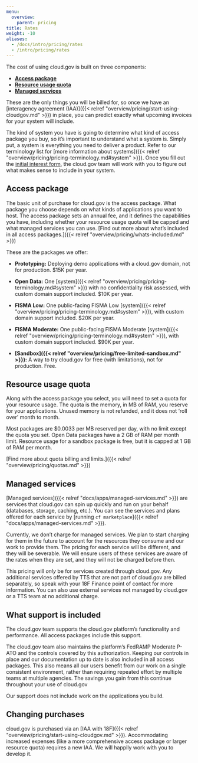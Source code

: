 ```yaml
---
menu:
  overview:
    parent: pricing
title: Rates
weight: -10
aliases:
  - /docs/intro/pricing/rates
  - /intro/pricing/rates
---
```


The cost of using cloud.gov is built on three components:

- [**Access package**](#access-package)
- [**Resource usage quota**](#resource-usage-quota)
- [**Managed services**](#managed-services)

These are the only things you will be billed for, so once we have an [interagency agreement (IAA)]({{< relref "overview/pricing/start-using-cloudgov.md" >}}) in place, you can predict exactly what upcoming invoices for your system will include.

The kind of system you have is going to determine what kind of access package you buy, so it’s important to understand what a system is. Simply put, a system is everything you need to deliver a product. Refer to our terminology list for [more information about systems]({{< relref "overview/pricing/pricing-terminology.md#system" >}}). Once you fill out the [initial interest form](https://docs.google.com/forms/d/e/1FAIpQLSevZfuJ_4KE-MZlm9gttYfsXQp0PJL7OR6k6LbZ9XnFn-oA6g/viewform), the cloud.gov team will work with you to figure out what makes sense to include in your system.

## Access package

The basic unit of purchase for cloud.gov is the access package. What package you choose depends on what kinds of applications you want to host. The access package sets an annual fee, and it defines the capabilities you have, including whether your resource usage quota will be capped and what managed services you can use. [Find out more about what’s included in all access packages.]({{< relref "overview/pricing/whats-included.md" >}})

These are the packages we offer:

- **Prototyping:** Deploying demo applications with a cloud.gov domain, not for production. $15K per year.

- **Open Data:** One [system]({{< relref "overview/pricing/pricing-terminology.md#system" >}}) with no confidentiality risk assessed, with custom domain support included. $10K per year.

- **FISMA Low:** One public-facing FISMA Low [system]({{< relref "overview/pricing/pricing-terminology.md#system" >}}), with custom domain support included. $20K per year.

- **FISMA Moderate:** One public-facing FISMA Moderate [system]({{< relref "overview/pricing/pricing-terminology.md#system" >}}), with custom domain support included. $90K per year.

- **[Sandbox]({{< relref "overview/pricing/free-limited-sandbox.md" >}}):** A way to try cloud.gov for free (with limitations), not for production. Free.

## Resource usage quota

Along with the access package you select, you will need to set a quota for your resource usage. The quota is the memory, in MB of RAM, you reserve for your applications. Unused memory is not refunded, and it does not ‘roll over’ month to month.

Most packages are $0.0033 per MB reserved per day, with no limit except the quota you set. Open Data packages have a 2 GB of RAM per month limit. Resource usage for a sandbox package is free, but it is capped at 1 GB of RAM per month.

[Find more about quota billing and limits.]({{< relref "overview/pricing/quotas.md" >}})

## Managed services

[Managed services]({{< relref "docs/apps/managed-services.md" >}}) are services that cloud.gov can spin up quickly and run on your behalf (databases, storage, caching, etc.). You can see the services and plans offered for each service by [running `cf marketplace`]({{< relref "docs/apps/managed-services.md" >}}).

Currently, we don’t charge for managed services. We plan to start charging for them in the future to account for the resources they consume and our work to provide them. The pricing for each service will be different, and they will be severable. We will ensure users of these services are aware of the rates when they are set, and they will not be charged before then.

This pricing will _only_ be for services created through cloud.gov. Any additional services offered by TTS that are not part of cloud.gov are billed separately, so speak with your 18F Finance point of contact for more information. You can also use external services not managed by cloud.gov or a TTS team at no additional charge.

## What support is included

The cloud.gov team supports the cloud.gov platform’s functionality and performance. All access packages include this support.

The cloud.gov team also maintains the platform’s FedRAMP Moderate P-ATO and the controls covered by this authorization. Keeping our controls in place and our documentation up to date is also included in all access packages. This also means all our users benefit from our work on a single consistent environment, rather than requiring repeated effort by multiple teams at multiple agencies. The savings you gain from this continue throughout your use of cloud.gov

Our support does not include work on the applications you build.

## Changing purchases

cloud.gov is purchased via an [IAA with 18F]({{< relref "overview/pricing/start-using-cloudgov.md" >}}). Accommodating increased expenses (like a more comprehensive access package or larger resource quota) requires a new IAA. We will happily work with you to develop it.

<!--
TABLE IS NOT HELPFUL RIGHT NOW.

## Package comparison table

All three pricing components are factored into every access package. Use this table to compare packages and their costs.

| Package | What’s included? | Annual access package fee\* | Usage quota price | Managed services available |
| --- | --- | --- | --- | --- |
| **[Sandbox]({{< relref "overview/pricing/free-limited-sandbox.md" >}})** | Anyone with a U.S. federal government email address can try a limited free cloud.gov space. | Free | Free, **capped at 1GB/month** | Only free services |
| **Prototyping** | Suitable for many teams to deploy apps, though limited to the `*.app.cloud.gov` domain. Access control can be delegated to teams. No production data allowed. Usually purchased per agency/department. | $15K |  ~$99/GB/month | All\** |
| **Open Data** | One public-facing Open Data (no confidentiality risk assessed) [system]({{< relref "overview/pricing/pricing-terminology.md#system" >}}), including all the spaces needed and DNS support. | $10K | ~$99/GB/month, **capped at 2GB/month** | All\** (up to $2500/year) |
| **FISMA Low** | One public-facing FISMA Low [system]({{< relref "overview/pricing/pricing-terminology.md#system" >}}), including all the spaces needed and DNS support. | $20K | ~$99/GB/month | All\** |
| **FISMA Moderate** | One public-facing FISMA Moderate [system]({{< relref "overview/pricing/pricing-terminology.md#system" >}}), including all the spaces needed and DNS support. Additional support for FISMA Moderate data requirements. | $90K | ~$99/GB/month | All\** |

\*Access agreements are severable, and the access package fees are invoiced monthly.

\*\*We aren’t yet charging for paid services. See [managed services](#managed-services) for details.

Find out [more about this pricing model]({{< relref "overview/pricing/pricing-model.md" >}}) and [how we define these terms]({{< relref "overview/pricing/pricing-terminology.md" >}}).

-->


<!--
TODO
---

- Create buildpack page with list and compliance trade-offs
- Add examples
-->
